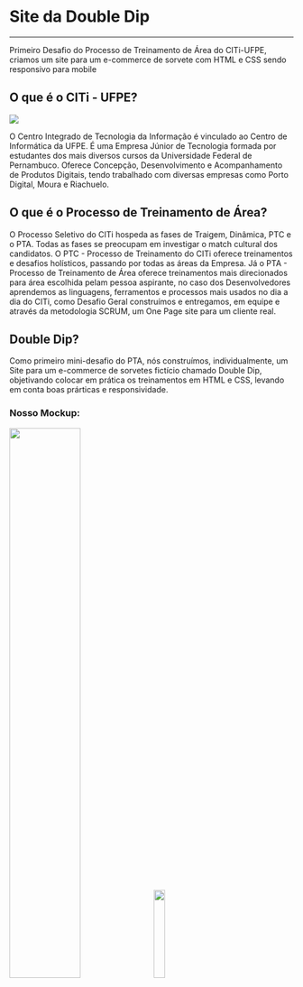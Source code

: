 # Site da Double Dip
***
Primeiro Desafio do Processo de Treinamento de Área do CITi-UFPE, criamos um site para um e-commerce de sorvete com HTML e CSS sendo responsivo para mobile

## O que é o CITi - UFPE?
<img src="https://user-images.githubusercontent.com/63838200/175785652-910487d6-c1d6-4c1e-bbf8-b29a5076f0c7.png"/>

O Centro Integrado de Tecnologia da Informação é vinculado ao Centro de Informática da UFPE. É uma Empresa Júnior de Tecnologia formada por estudantes dos mais diversos cursos da Universidade Federal de Pernambuco. Oferece Concepção, Desenvolvimento e Acompanhamento de Produtos Digitais, tendo trabalhado com diversas empresas como Porto Digital, Moura e Riachuelo.

## O que é o Processo de Treinamento de Área?
O Processo Seletivo do CITi hospeda as fases de Traigem, Dinâmica, PTC  e o PTA. Todas as fases se preocupam em investigar o match cultural dos candidatos. O PTC - Processo de Treinamento do CITi oferece treinamentos e desafios holísticos, passando por todas as áreas da Empresa. Já o PTA - Processo de Treinamento de Área oferece treinamentos mais direcionados para área escolhida pelam pessoa aspirante, no caso dos Desenvolvedores aprendemos as linguagens, ferramentos e processos mais usados no dia a dia do CITi, como Desafio Geral construímos e entregamos, em equipe e através da metodologia SCRUM, um One Page site para um cliente real.

## Double Dip?

Como primeiro mini-desafio do PTA, nós construímos, individualmente, um Site para um e-commerce de sorvetes fictício chamado Double Dip, objetivando colocar em prática os treinamentos em HTML e CSS, levando em conta boas prárticas e responsividade. 
### Nosso Mockup:

<img width="50%" src="https://lh3.googleusercontent.com/pw/AM-JKLU4eiLI-020F2HRhfwxmKdADu-byzyuXNPXPJuJ9e_Xje4sbukCDS7q1YdM1xjrRyA7HXWTBsawqjwUpbRdAzimycRlQxr1UdsJQZ1nMiZsqFm5J3iyTdMi5XYaNOgOS8okXOOXxOKZwsPTCLVt_rA=w1174-h857-no?authuser=0"/> <img width="20%" src="https://lh3.googleusercontent.com/pw/AM-JKLU1PkcOGGy9Gr-qalRc9sneBa6VJR55m4lRgB3QEq2SG8ID9JKJIMhpaUEzfn88d2tDdcygfp7CHBwB2ROJYOIpnbHsuVM1UEIZm1S_0BpHY2KROCpiaV_I6SH9Oz1qgJL_UyMXJHHcRakqgSbb0JY=w320-h757-no?authuser=0"/>

